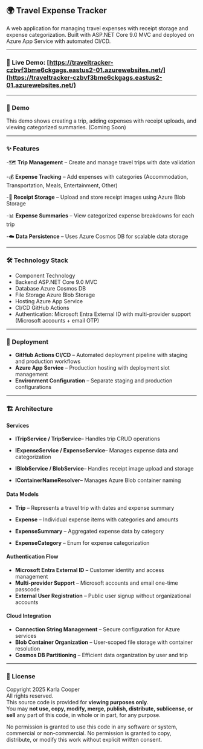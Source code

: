## 🌍 Travel Expense Tracker

A web application for managing travel expenses with receipt storage and expense categorization.
Built with ASP.NET Core 9.0 MVC and deployed on Azure App Service with automated CI/CD.

---

### 🔗 Live Demo: [https://traveltracker-czbvf3bme6ckgags.eastus2-01.azurewebsites.net/](https://traveltracker-czbvf3bme6ckgags.eastus2-01.azurewebsites.net/)

---

### 🎥 Demo


This demo shows creating a trip, adding expenses with receipt uploads, and viewing categorized summaries.
(Coming Soon)

---

### ✨ Features

-🗺️ **Trip Management** – Create and manage travel trips with date validation

-💰 **Expense Tracking** – Add expenses with categories (Accommodation, Transportation, Meals, Entertainment, Other)

-🧾 **Receipt Storage** – Upload and store receipt images using Azure Blob Storage

-📊 **Expense Summaries** – View categorized expense breakdowns for each trip

-☁️ **Data Persistence** – Uses Azure Cosmos DB for scalable data storage

---

### 🛠️ Technology Stack
- Component	Technology
- Backend	ASP.NET Core 9.0 MVC
- Database	Azure Cosmos DB
- File Storage	Azure Blob Storage
- Hosting	Azure App Service
- CI/CD	GitHub Actions
- Authentication: Microsoft Entra External ID with multi-provider support (Microsoft accounts + email OTP)

---

### 🚀 Deployment
- **GitHub Actions CI/CD** – Automated deployment pipeline with staging and production workflows
- **Azure App Service** – Production hosting with deployment slot management
- **Environment Configuration** – Separate staging and production configurations

---

### 🏗️ Architecture

#### Services

- **ITripService / TripService**– Handles trip CRUD operations

- **IExpenseService / ExpenseService**– Manages expense data and categorization

- **IBlobService / BlobService**– Handles receipt image upload and storage

- **IContainerNameResolver**– Manages Azure Blob container naming

#### Data Models

- **Trip** – Represents a travel trip with dates and expense summary

- **Expense** – Individual expense items with categories and amounts

- **ExpenseSummary** – Aggregated expense data by category

- **ExpenseCategory** – Enum for expense categorization

#### Authentication Flow
- **Microsoft Entra External ID** – Customer identity and access management
- **Multi-provider Support** – Microsoft accounts and email one-time passcode
- **External User Registration** – Public user signup without organizational accounts

#### Cloud Integration
- **Connection String Management** – Secure configuration for Azure services
- **Blob Container Organization** – User-scoped file storage with container resolution
- **Cosmos DB Partitioning** – Efficient data organization by user and trip

 ---

### 📄 License
Copyright 2025 Karla Cooper  
All rights reserved.  
This source code is provided for **viewing purposes only**.  
You may **not use, copy, modify, merge, publish, distribute, sublicense, or sell** any part of this code, in whole or in part, for any purpose.

No permission is granted to use this code in any software or system, commercial or non-commercial.
No permission is granted to copy, distribute, or modify this work without explicit written consent.  


